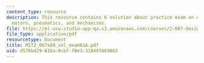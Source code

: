```yaml
---
content_type: resource
description: This resource contains 6 solution about practice exam on drawing, CAD,
  motors, pneumatics, and mechanisms.
file: https://ol-ocw-studio-app-qa.s3.amazonaws.com/courses/2-007-design-and-manufacturing-i-spring-2009/d576bd2981ba0cbff8e3318497469863_MIT2_007s09_sol_exam01A.pdf
file_type: application/pdf
resourcetype: Document
title: MIT2_007s09_sol_exam01A.pdf
uid: d576bd29-81ba-0cbf-f8e3-318497469863
---
```

